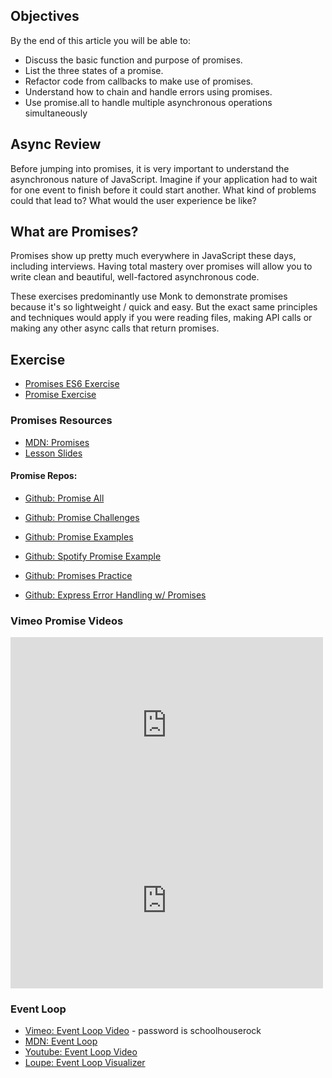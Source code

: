 ## Objectives

By the end of this article you will be able to:

- Discuss the basic function and purpose of promises.
- List the three states of a promise.
- Refactor code from callbacks to make use of promises.
- Understand how to chain and handle errors using promises.
- Use promise.all to handle multiple asynchronous operations simultaneously


## Async Review

Before jumping into promises, it is very important to understand the asynchronous nature of JavaScript. Imagine if your application had to wait for one event to finish before it could start another. What kind of problems could that lead to? What would the user experience be like?

## What are Promises?

Promises show up pretty much everywhere in JavaScript these days, including interviews.  Having total mastery over promises will allow you to write clean and beautiful, well-factored asynchronous code.

These exercises predominantly use Monk to demonstrate promises because it's so lightweight / quick and easy.  But the exact same principles and techniques would apply if you were reading files, making API calls or making any other async calls that return promises.


## Exercise

- [Promises ES6 Exercise](https://github.com/gSchool/promises-es6)
- [Promise Exercise](https://github.com/gSchool/promise-exercise)


### Promises Resources

- [MDN: Promises](https://developer.mozilla.org/en-US/docs/Web/JavaScript/Reference/Global_Objects/Promise)
- [Lesson Slides](https://docs.google.com/presentation/d/1ehfrCZ9hpc601dkfXUz7TzrDpSOn_VHuKflOumTasVI/edit?usp=sharing)

#### Promise Repos:

- [Github: Promise All](https://github.com/gSchool/promise-all)
- [Github: Promise Challenges](https://github.com/gSchool/promise-challenges)
- [Github: Promise Examples](https://github.com/gSchool/js-promise-examples)
- [Github: Spotify Promise Example](https://github.com/gSchool/spotify-promises-example)
- [Github: Promises Practice](https://github.com/gSchool/post-assessment-promises-practice)

- [Github: Express Error Handling w/ Promises](https://github.com/gSchool/error-handling-in-node-express-promises)


### Vimeo Promise Videos

<iframe src="https://player.vimeo.com/video/136801594?byline=0&portrait=0" width="500" height="281" frameborder="0" webkitallowfullscreen mozallowfullscreen allowfullscreen></iframe>

<iframe src="https://player.vimeo.com/video/136900546?byline=0&portrait=0" width="500" height="281" frameborder="0" webkitallowfullscreen mozallowfullscreen allowfullscreen></iframe>

### Event Loop

- [Vimeo: Event Loop Video](https://vimeo.com/134061121) - password is schoolhouserock
- [MDN: Event Loop](https://developer.mozilla.org/en-US/docs/Web/JavaScript/EventLoop)
- [Youtube: Event Loop Video](https://www.youtube.com/watch?v=8aGhZQkoFbQ)
- [Loupe: Event Loop Visualizer](http://latentflip.com/loupe/)
